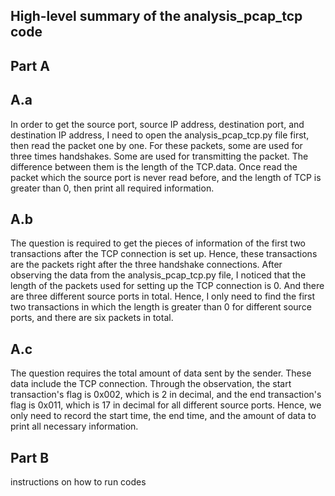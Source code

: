 ## High-level summary of the analysis_pcap_tcp code
## Part A
## A.a
In order to get the source port, source IP address, destination port, and destination IP address, I need to open the analysis_pcap_tcp.py file first, then read the packet one by one. For these packets, some are used for three times handshakes. Some are used for transmitting the packet. The difference between them is the length of the TCP.data. Once read the packet which the source port is never read before, and the length of TCP is greater than 0, then print all required information.
## A.b
The question is required to get the pieces of information of the first two transactions after the TCP connection is set up. Hence, these transactions are the packets right after the three handshake connections. After observing the data from the analysis_pcap_tcp.py file, I noticed that the length of the packets used for setting up the TCP connection is 0. And there are three different source ports in total. Hence, I only need to find the first two transactions in which the length is greater than 0 for different source ports, and there are six packets in total.
## A.c
The question requires the total amount of data sent by the sender. These data include the TCP connection. Through the observation, the start transaction's flag is 0x002, which is 2 in decimal, and the end transaction's flag is 0x011, which is 17 in decimal for all different source ports. Hence, we only need to record the start time, the end time, and the amount of data to print all necessary information.
## Part B
instructions on how to run codes
